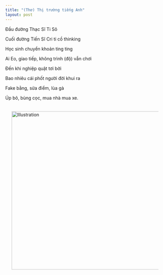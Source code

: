 ```yaml
---
title: "(Thơ) Thị trường tiếng Anh"
layout: post
---
```

Đầu đường Thạc Sĩ Ti Sô

Cuối đường Tiến Sĩ Cri ti cồ thinking

Học sinh chuyển khoản ting ting

Ai Eo, giao tiếp, không trình (độ) vẫn chơi

Đến khi nghiệp quật tơi bời

Bao nhiêu cái phốt người đời khui ra

Fake bằng, sửa điểm, lùa gà

Úp bô, bùng cọc, mua nhà mua xe.

<div style="display: flex; justify-content: center; padding: 20px;">
    <img src="{{ site.baseurl }}/assets/media/posts/2022-11-thi-truong-tieng-anh.png" alt="Illustration" style="width: 500px; height: auto;">
</div>
